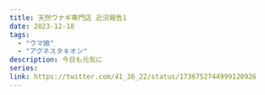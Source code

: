 ```yaml
---
title: 天然ウナギ専門店 近況報告1
date: 2023-12-18
tags:
  - "ウマ娘"
  - "アグネスタキオン"
description: 今日も元気に
series: 
link: https://twitter.com/41_36_22/status/1736752744999120926
---
```

